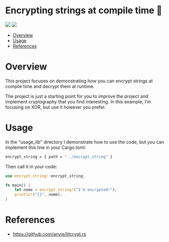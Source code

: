 # Encrypting strings at compile time 🦀

<p align="left">
	<a href="https://www.rust-lang.org/"><img src="https://img.shields.io/badge/made%20with-Rust-red"></a>
	<a href="#"><img src="https://img.shields.io/badge/platform-windows-blueviolet"></a>
</p>

- [Overview](#overview)
- [Usage](#usage)
- [References](#references)

# Overview

This project focuses on demonstrating how you can encrypt strings at compile time and decrypt them at runtime.

The project is just a starting point for you to improve the project and implement cryptography that you find interesting. In this example, I'm focusing on XOR, but use it however you prefer.

# Usage 

In the "usage_lib" directory I demonstrate how to use the code, but you can implement this line in your Cargo.toml:
```sh
encrypt_string = { path = "../encrypt_string" }
```

Then call it in your code:
```rust
use encrypt_string::encrypt_string;

fn main() {
    let nome = encrypt_string!("I'm encrypted!");
    println!("{}", nome);
}
```

# References

* https://github.com/anvie/litcrypt.rs